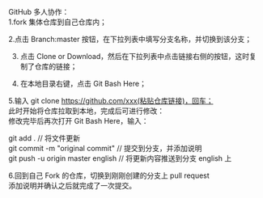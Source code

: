 <p>GitHub 多人协作：<br>
1.fork 集体仓库到自己仓库内；</p>
<p>2.点击 Branch:master 按钮，在下拉列表中填写分支名称，并切换到该分支；</p>
<ol start="3">
<li>
<p>点击 Clone or Download，然后在下拉列表中点击链接右侧的按钮，这时复制了仓库的链接；</p>
</li>
<li>
<p>在本地目录右键，点击 Git Bash Here；</p>
</li>
</ol>
<p>5.输入 git clone <a href="https://github.com/xxx(%E7%B2%98%E8%B4%B4%E4%BB%93%E5%BA%93%E9%93%BE%E6%8E%A5)%EF%BC%8C%E5%9B%9E%E8%BD%A6%EF%BC%9B">https://github.com/xxx(粘贴仓库链接)，回车；</a><br>
此时开始将仓库拉取到本地，完成后可进行修改：<br>
修改完毕后再次打开 Git Bash Here，输入：</p>
<p>git add . // 将文件更新<br>
git commit -m "original commit" // 提交到分支，并添加说明<br>
git push -u origin master english // 将更新内容推送到分支 english 上</p>
<p>6.回到自己 Fork 的仓库，切换到刚刚创建的分支上 pull request<br>
添加说明并确认之后就完成了一次提交。</p>